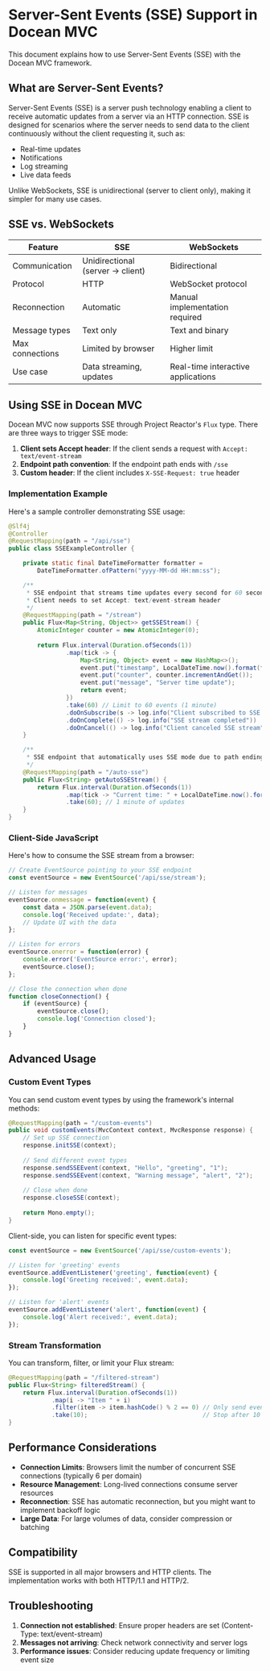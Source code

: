 # Server-Sent Events (SSE) Support in Docean MVC

This document explains how to use Server-Sent Events (SSE) with the Docean MVC framework.

## What are Server-Sent Events?

Server-Sent Events (SSE) is a server push technology enabling a client to receive automatic updates from a server via an HTTP connection. SSE is designed for scenarios where the server needs to send data to the client continuously without the client requesting it, such as:

- Real-time updates
- Notifications
- Log streaming
- Live data feeds

Unlike WebSockets, SSE is unidirectional (server to client only), making it simpler for many use cases.

## SSE vs. WebSockets

| Feature | SSE | WebSockets |
|---------|-----|------------|
| Communication | Unidirectional (server → client) | Bidirectional |
| Protocol | HTTP | WebSocket protocol |
| Reconnection | Automatic | Manual implementation required |
| Message types | Text only | Text and binary |
| Max connections | Limited by browser | Higher limit |
| Use case | Data streaming, updates | Real-time interactive applications |

## Using SSE in Docean MVC

Docean MVC now supports SSE through Project Reactor's `Flux` type. There are three ways to trigger SSE mode:

1. **Client sets Accept header**: If the client sends a request with `Accept: text/event-stream`
2. **Endpoint path convention**: If the endpoint path ends with `/sse`
3. **Custom header**: If the client includes `X-SSE-Request: true` header

### Implementation Example

Here's a sample controller demonstrating SSE usage:

```java
@Slf4j
@Controller
@RequestMapping(path = "/api/sse")
public class SSEExampleController {

    private static final DateTimeFormatter formatter = 
        DateTimeFormatter.ofPattern("yyyy-MM-dd HH:mm:ss");

    /**
     * SSE endpoint that streams time updates every second for 60 seconds
     * Client needs to set Accept: text/event-stream header
     */
    @RequestMapping(path = "/stream")
    public Flux<Map<String, Object>> getSSEStream() {
        AtomicInteger counter = new AtomicInteger(0);
        
        return Flux.interval(Duration.ofSeconds(1))
                .map(tick -> {
                    Map<String, Object> event = new HashMap<>();
                    event.put("timestamp", LocalDateTime.now().format(formatter));
                    event.put("counter", counter.incrementAndGet());
                    event.put("message", "Server time update");
                    return event;
                })
                .take(60) // Limit to 60 events (1 minute)
                .doOnSubscribe(s -> log.info("Client subscribed to SSE stream"))
                .doOnComplete(() -> log.info("SSE stream completed"))
                .doOnCancel(() -> log.info("Client canceled SSE stream"));
    }

    /**
     * SSE endpoint that automatically uses SSE mode due to path ending with /sse
     */
    @RequestMapping(path = "/auto-sse")
    public Flux<String> getAutoSSEStream() {
        return Flux.interval(Duration.ofSeconds(1))
                .map(tick -> "Current time: " + LocalDateTime.now().format(formatter))
                .take(60); // 1 minute of updates
    }
}
```

### Client-Side JavaScript

Here's how to consume the SSE stream from a browser:

```javascript
// Create EventSource pointing to your SSE endpoint
const eventSource = new EventSource('/api/sse/stream');

// Listen for messages
eventSource.onmessage = function(event) {
    const data = JSON.parse(event.data);
    console.log('Received update:', data);
    // Update UI with the data
};

// Listen for errors
eventSource.onerror = function(error) {
    console.error('EventSource error:', error);
    eventSource.close();
};

// Close the connection when done
function closeConnection() {
    if (eventSource) {
        eventSource.close();
        console.log('Connection closed');
    }
}
```

## Advanced Usage

### Custom Event Types

You can send custom event types by using the framework's internal methods:

```java
@RequestMapping(path = "/custom-events")
public void customEvents(MvcContext context, MvcResponse response) {
    // Set up SSE connection
    response.initSSE(context);
    
    // Send different event types
    response.sendSSEEvent(context, "Hello", "greeting", "1");
    response.sendSSEEvent(context, "Warning message", "alert", "2");
    
    // Close when done
    response.closeSSE(context);
    
    return Mono.empty();
}
```

Client-side, you can listen for specific event types:

```javascript
const eventSource = new EventSource('/api/sse/custom-events');

// Listen for 'greeting' events
eventSource.addEventListener('greeting', function(event) {
    console.log('Greeting received:', event.data);
});

// Listen for 'alert' events
eventSource.addEventListener('alert', function(event) {
    console.log('Alert received:', event.data);
});
```

### Stream Transformation

You can transform, filter, or limit your Flux stream:

```java
@RequestMapping(path = "/filtered-stream")
public Flux<String> filteredStream() {
    return Flux.interval(Duration.ofSeconds(1))
            .map(i -> "Item " + i)
            .filter(item -> item.hashCode() % 2 == 0) // Only send even hash codes
            .take(10);                                // Stop after 10 items
}
```

## Performance Considerations

- **Connection Limits**: Browsers limit the number of concurrent SSE connections (typically 6 per domain)
- **Resource Management**: Long-lived connections consume server resources
- **Reconnection**: SSE has automatic reconnection, but you might want to implement backoff logic
- **Large Data**: For large volumes of data, consider compression or batching

## Compatibility

SSE is supported in all major browsers and HTTP clients. The implementation works with both HTTP/1.1 and HTTP/2.

## Troubleshooting

1. **Connection not established**: Ensure proper headers are set (Content-Type: text/event-stream)
2. **Messages not arriving**: Check network connectivity and server logs
3. **Performance issues**: Consider reducing update frequency or limiting event size 
